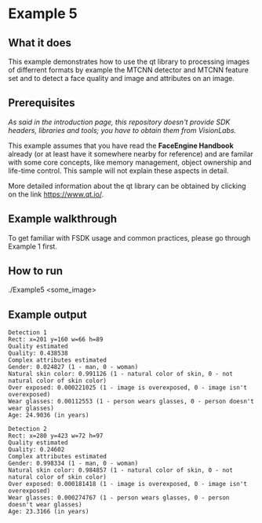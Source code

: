 # Example 5
## What it does
This example demonstrates how to use the qt library to processing images of differrent formats by example the MTCNN detector and MTCNN feature set and to detect a face quality and image and attributes on an image.

## Prerequisites
*As said in the introduction page, this repository doesn't provide SDK headers, libraries and tools; you have to obtain them from VisionLabs.*

This example assumes that you have read the **FaceEngine Handbook** already (or at least have it somewhere nearby for reference) and are familar with some core concepts, like memory management, object ownership and life-time control. This sample will not explain these aspects in detail.

More detailed information about the qt library can be obtained by clicking on the link https://www.qt.io/.

## Example walkthrough
To get familiar with FSDK usage and common practices, please go through Example 1 first.

## How to run
./Example5 <some_image>

## Example output
```shell
Detection 1
Rect: x=201 y=160 w=66 h=89
Quality estimated
Quality: 0.438538
Complex attributes estimated
Gender: 0.024827 (1 - man, 0 - woman)
Natural skin color: 0.991126 (1 - natural color of skin, 0 - not natural color of skin color)
Over exposed: 0.000221025 (1 - image is overexposed, 0 - image isn't overexposed)
Wear glasses: 0.00112553 (1 - person wears glasses, 0 - person doesn't wear glasses)
Age: 24.9036 (in years)

Detection 2
Rect: x=280 y=423 w=72 h=97
Quality estimated
Quality: 0.24602
Complex attributes estimated
Gender: 0.998334 (1 - man, 0 - woman)
Natural skin color: 0.984857 (1 - natural color of skin, 0 - not natural color of skin color)
Over exposed: 0.000181418 (1 - image is overexposed, 0 - image isn't overexposed)
Wear glasses: 0.000274767 (1 - person wears glasses, 0 - person doesn't wear glasses)
Age: 23.3166 (in years)
```
